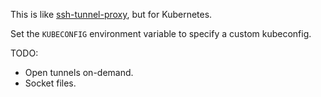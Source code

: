 This is like [ssh-tunnel-proxy](https://github.com/stefansundin/ssh-tunnel-proxy), but for Kubernetes.

Set the `KUBECONFIG` environment variable to specify a custom kubeconfig.

TODO:
- Open tunnels on-demand.
- Socket files.
